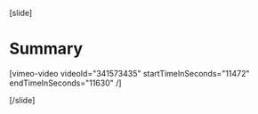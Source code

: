 [slide]
# Summary

[vimeo-video videoId="341573435" startTimeInSeconds="11472" endTimeInSeconds="11630" /]

[/slide]